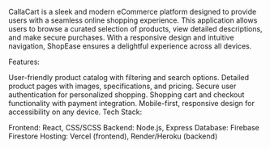 CallaCart is a sleek and modern eCommerce platform designed to provide users with a seamless online shopping experience. This application allows users to browse a curated selection of products, view detailed descriptions, and make secure purchases. With a responsive design and intuitive navigation, ShopEase ensures a delightful experience across all devices.

Features:

User-friendly product catalog with filtering and search options.
Detailed product pages with images, specifications, and pricing.
Secure user authentication for personalized shopping.
Shopping cart and checkout functionality with payment integration.
Mobile-first, responsive design for accessibility on any device.
Tech Stack:

Frontend: React, CSS/SCSS
Backend: Node.js, Express
Database: Firebase Firestore
Hosting: Vercel (frontend), Render/Heroku (backend)
